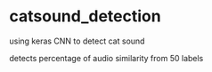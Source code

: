 # catsound_detection
using keras CNN to detect cat sound

detects percentage of audio similarity from 50 labels



